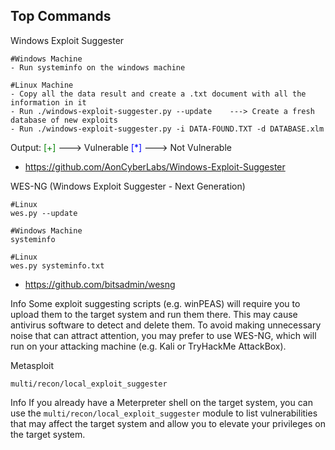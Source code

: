 
## Top Commands

Windows Exploit Suggester
```Terminal
#Windows Machine
- Run systeminfo on the windows machine

#Linux Machine
- Copy all the data result and create a .txt document with all the information in it
- Run ./windows-exploit-suggester.py --update    ---> Create a fresh database of new exploits
- Run ./windows-exploit-suggester.py -i DATA-FOUND.TXT -d DATABASE.xlm
```

Output:
	<font color="green">[+]</font> ---> Vulnerable
	<font color="blue">[*]</font> ---> Not Vulnerable

- https://github.com/AonCyberLabs/Windows-Exploit-Suggester


WES-NG (Windows Exploit Suggester - Next Generation)
```Terminal
#Linux
wes.py --update

#Windows Machine
systeminfo

#Linux
wes.py systeminfo.txt
```

- https://github.com/bitsadmin/wesng

Info
	Some exploit suggesting scripts (e.g. winPEAS) will require you to upload them to the target system and run them there. This may cause antivirus software to detect and delete them. To avoid making unnecessary noise that can attract attention, you may prefer to use WES-NG, which will run on your attacking machine (e.g. Kali or TryHackMe AttackBox).


Metasploit
```MSFconsole
multi/recon/local_exploit_suggester
```

Info
	If you already have a Meterpreter shell on the target system, you can use the `multi/recon/local_exploit_suggester` module to list vulnerabilities that may affect the target system and allow you to elevate your privileges on the target system.